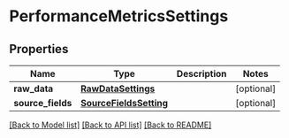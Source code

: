 # PerformanceMetricsSettings

## Properties
Name | Type | Description | Notes
------------ | ------------- | ------------- | -------------
**raw_data** | [**RawDataSettings**](RawDataSettings.md) |  | [optional] 
**source_fields** | [**SourceFieldsSetting**](SourceFieldsSetting.md) |  | [optional] 

[[Back to Model list]](../README.md#documentation-for-models) [[Back to API list]](../README.md#documentation-for-api-endpoints) [[Back to README]](../README.md)



